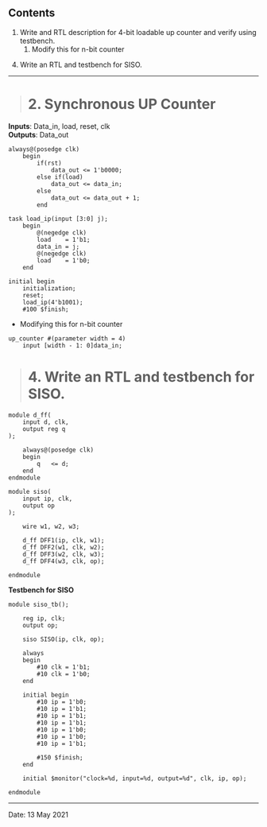 ## Contents

1. Write and RTL description for 4-bit loadable up counter and verify using testbench.
   1. Modify this for n-bit counter
<!--2. Write a RTL to design 4-bit mod12 loadable up counter and verify using testbench.
3. Write and RTL design 4-bit loadable binary synchronous up down counter.-->
4. Write an RTL and testbench for SISO.

*** 

> # 2. Synchronous UP Counter

**Inputs**: Data_in, load, reset, clk  
**Outputs**: Data_out

```
always@(posedge clk)
    begin 
        if(rst)
            data_out <= 1'b0000;
        else if(load)
            data_out <= data_in;
        else
            data_out <= data_out + 1;
        end

task load_ip(input [3:0] j);
    begin
        @(negedge clk)
        load    = 1'b1;
        data_in = j;
        @(negedge clk)
        load    = 1'b0;
    end

initial begin
    initialization;
    reset;
    load_ip(4'b1001);
    #100 $finish;
```
- Modifying this for n-bit counter

```
up_counter #(parameter width = 4)
    input [width - 1: 0]data_in;

```

># 4. Write an RTL and testbench for SISO.

```
module d_ff(
    input d, clk,
    output reg q
);

    always@(posedge clk)
    begin
        q   <= d;
    end
endmodule

module siso(
    input ip, clk,
    output op
);

    wire w1, w2, w3;

    d_ff DFF1(ip, clk, w1);
    d_ff DFF2(w1, clk, w2);
    d_ff DFF3(w2, clk, w3);
    d_ff DFF4(w3, clk, op);

endmodule

```

**Testbench for SISO**
```
module siso_tb();

    reg ip, clk;
    output op;

    siso SISO(ip, clk, op);

    always
    begin
        #10 clk = 1'b1;
        #10 clk = 1'b0;
    end

    initial begin
        #10 ip = 1'b0;
        #10 ip = 1'b1;
        #10 ip = 1'b1;
        #10 ip = 1'b1;
        #10 ip = 1'b0;
        #10 ip = 1'b0;
        #10 ip = 1'b1;

        #150 $finish;
    end

    initial $monitor("clock=%d, input=%d, output=%d", clk, ip, op);

endmodule
```

***

Date: 13 May 2021